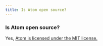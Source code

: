 ```yaml
---
title: Is Atom open source?
---
```


### Is Atom open source?

Yes, [Atom is licensed under the MIT license.](https://github.com/atom/atom/blob/master/LICENSE.md)
